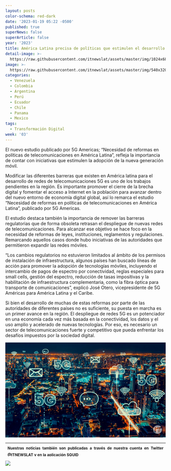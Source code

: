 ```yaml
---
layout: posts
color-schema: red-dark
date: '2023-01-19 05:22 -0500'
published: true
superNews: false
superArticle: false
year: '2023'
title: América Latina precisa de políticas que estimulen el desarrollo de 5G
detail-image: >-
  https://raw.githubusercontent.com/itnewslat/assets/master/img/1024x680/ciudad-5G-g.jpg
image: >-
  https://raw.githubusercontent.com/itnewslat/assets/master/img/540x320/ciudad-5G-p.jpg
categories:
  - Venezuela
  - Colombia
  - Argentina
  - Perú
  - Ecuador
  - Chile
  - Panama
  - Mexico
tags:
  - Transformación Digital
week: '03'
---
```

El nuevo estudio publicado por 5G Americas; “Necesidad de reformas en políticas de telecomunicaciones en América Latina”, refleja la importancia de contar con iniciativas que estimulen la adopción de la nueva generación móvil.
 
Modificar las diferentes barreras que existen en América latina para el desarrollo de redes de telecomunicaciones 5G es uno de los trabajos pendientes en la región. Es importante promover el cierre de la brecha digital y fomentar el acceso a Internet en la población para avanzar dentro del nuevo entorno de economía digital global, así lo remarca el estudio “Necesidad de reformas en políticas de telecomunicaciones en América Latina”, publicado por 5G Americas.

El estudio destaca también la importancia de remover las barreras regulatorias que de forma obsoleta retrasan el despliegue de nuevas redes de telecomunicaciones. Para alcanzar ese objetivo se hace foco en la necesidad de reformas de leyes, instituciones, reglamentos y regulaciones. Remarcando aquellos casos donde hubo iniciativas de las autoridades que permitieron expandir las redes móviles.

“Los cambios regulatorios no estuvieron limitados al ámbito de los permisos de instalación de infraestructura, algunos países han buscado líneas de acción para promover la adopción de tecnologías móviles, incluyendo el intercambio de pagos de espectro por conectividad, reglas especiales para small cells, gestión del espectro, reducción de tasas impositivas y la habilitación de infraestructura complementaria, como la fibra óptica para transporte de comunicaciones”, explicó José Otero, vicepresidente de 5G Américas para América Latina y el Caribe.

Si bien el desarrollo de muchas de estas reformas por parte de las autoridades de diferentes países no es suficiente, su puesta en marcha es un primer avance en la región. El despliegue de redes 5G es un potenciador en una economía cada vez más basada en la conectividad, los datos y el uso amplio y acelerado de nuevas tecnologías. Por eso, es necesario un sector de telecomunicaciones fuerte y competitivo que pueda enfrentar los desafíos impuestos por la sociedad digital.

![](https://raw.githubusercontent.com/itnewslat/assets/master/img/540x320/ciudad-5G-p.jpg)

<table style="height: 42px;" width="569">
<tbody>
<tr>
<td style="text-align: justify;"><sub><strong>Nuestras noticias también son publicadas a través de nuestra cuenta en Twitter <a href="https://twitter.com/itnewslat?lang=es">@ITNEWSLAT</a> y en la aplicación <a href="https://squidapp.co/en/">SQUID</a></strong></sub></td>
</tr>
</tbody>
</table>

<img src="https://tracker.metricool.com/c3po.jpg?hash=56f88a41e39ab42c063cc51676587a04"/>